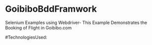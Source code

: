 # GoibiboBddFramwork
Selenium Examples using Webdriver- This Example Demonstrates the Booking of Flight in Goibibo.com

#TechnologiesUsed:



    


